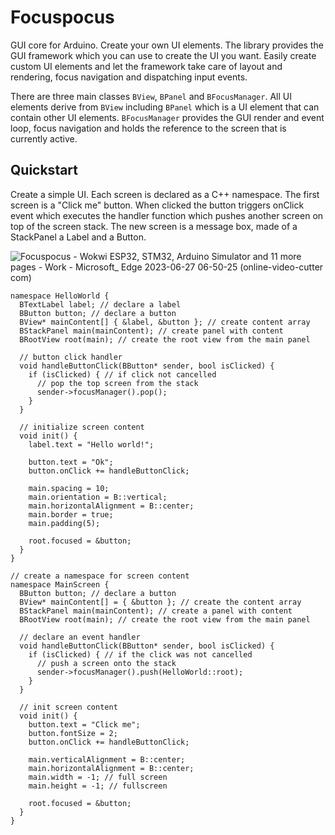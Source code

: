 # Focuspocus

GUI core for Arduino. Create your own UI elements. The library provides the GUI framework which you can use to create the UI you want. Easily create custom UI elements and let the framework take care of layout and rendering, focus navigation and dispatching input events. 

There are three main classes `BView`, `BPanel` and `BFocusManager`. All UI elements derive from `BView` including `BPanel` which is a UI element that can contain other UI elements. `BFocusManager` provides the GUI render and event loop, focus navigation and holds the reference to the screen that is currently active.

## Quickstart

Create a simple UI. Each screen is declared as a C++ namespace. The first screen is a "Click me" button. When clicked the button triggers onClick event which executes the handler function which pushes another screen on top of the screen stack. The new screen is a message box, made of a StackPanel a Label and a Button. 

![Focuspocus - Wokwi ESP32, STM32, Arduino Simulator and 11 more pages - Work - Microsoft_ Edge 2023-06-27 06-50-25 (online-video-cutter com)](https://github.com/glutio/Focuspocus/assets/22550674/25cf0087-8195-406b-9b31-f1989eaa7ac1)

```
namespace HelloWorld {
  BTextLabel label; // declare a label
  BButton button; // declare a button
  BView* mainContent[] { &label, &button }; // create content array
  BStackPanel main(mainContent); // create panel with content
  BRootView root(main); // create the root view from the main panel

  // button click handler
  void handleButtonClick(BButton* sender, bool isClicked) {
    if (isClicked) { // if click not cancelled
      // pop the top screen from the stack
      sender->focusManager().pop();
    }
  }

  // initialize screen content
  void init() {
    label.text = "Hello world!";

    button.text = "Ok";
    button.onClick += handleButtonClick;

    main.spacing = 10;
    main.orientation = B::vertical;
    main.horizontalAlignment = B::center;
    main.border = true;
    main.padding(5);

    root.focused = &button;
  }
}

// create a namespace for screen content
namespace MainScreen {
  BButton button; // declare a button
  BView* mainContent[] = { &button }; // create the content array
  BStackPanel main(mainContent); // create a panel with content
  BRootView root(main); // create the root view from the main panel

  // declare an event handler
  void handleButtonClick(BButton* sender, bool isClicked) {
    if (isClicked) { // if the click was not cancelled
      // push a screen onto the stack
      sender->focusManager().push(HelloWorld::root);
    }
  }

  // init screen content
  void init() {
    button.text = "Click me";
    button.fontSize = 2;
    button.onClick += handleButtonClick;

    main.verticalAlignment = B::center;
    main.horizontalAlignment = B::center;
    main.width = -1; // full screen
    main.height = -1; // fullscreen

    root.focused = &button;
  }  
}
```

